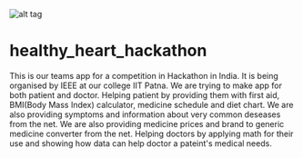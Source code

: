 ![alt tag](https://raw.githubusercontent.com/taeven/healthy_heart_hackathon/edit/master)
# healthy_heart_hackathon
This is our teams app for a competition in Hackathon in India.
It is being organised by IEEE at our college IIT Patna.
We are trying to make app for both patient and doctor.
Helping patient by providing them with first aid, BMI(Body Mass Index) calculator, medicine schedule and diet chart.
We are also providing symptoms and information about very common deseases from the net.
We are also providing medicine prices and brand to generic medicine converter from the net.
Helping doctors by applying math for their use and showing how data can help doctor a pateint's medical needs.
